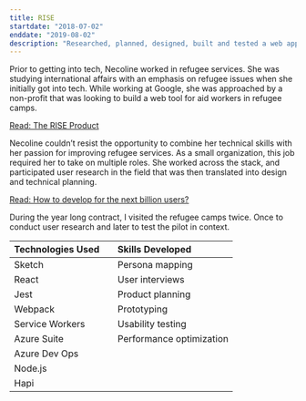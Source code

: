 ```yaml
---
title: RISE
startdate: "2018-07-02"
enddate: "2019-08-02"
description: "Researched, planned, designed, built and tested a web app for aid workers in a refugee camp"
---
```


Prior to getting into tech, Necoline worked in refugee services. She was studying international affairs with an emphasis on refugee issues when she initially got into tech. While working at Google, she was approached by a non-profit that was looking to build a web tool for aid workers in refugee camps.

[Read: The RISE Product](https://www.rise-int.org/product)

Necoline couldn’t resist the opportunity to combine her technical skills with her passion for improving refugee services. As a small organization, this job required her to take on multiple roles. She worked across the stack, and participated user research in the field that was then translated into design and technical planning.

[Read: How to develop for the next billion users?](https://iseeq.co/blog/how-to-develop-for-the-next-billion-users/)

During the year long contract, I visited the refugee camps twice. Once to conduct user research and later to test the pilot in context.

| Technologies Used |     | Skills Developed         |
| :---------------- | :-: | :----------------------- |
| Sketch            |     | Persona mapping          |
| React             |     | User interviews          |
| Jest              |     | Product planning         |
| Webpack           |     | Prototyping              |
| Service Workers   |     | Usability testing        |
| Azure Suite       |     | Performance optimization |
| Azure Dev Ops     |     |
| Node.js           |     |
| Hapi              |     |
